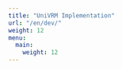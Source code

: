 ```yaml
---
title: "UniVRM Implementation"
url: "/en/dev/"
weight: 12
menu:
  main:
    weight: 12
---
```

